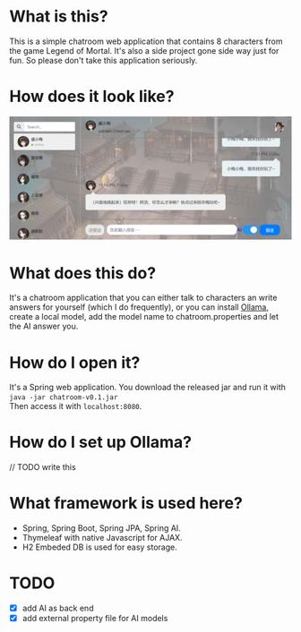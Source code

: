 # What is this?
This is a simple chatroom web application that contains 8 characters from the game Legend of Mortal. It's also a side project gone side way just for fun. So please don't take this application seriously.

# How does it look like?
![chatroom](./chatroom.png)

# What does this do?
It's a chatroom application that you can either talk to characters an write answers for yourself (which I do frequently), or you can install [Ollama](https://ollama.com), create a local model, add the model name to chatroom.properties and let the AI answer you.

# How do I open it?
It's a Spring web application. You download the released jar and run it with  
`` java -jar chatroom-v0.1.jar ``  
Then access it with `localhost:8080`.

# How do I set up Ollama?
// TODO write this

# What framework is used here?
- Spring, Spring Boot, Spring JPA, Spring AI. 
- Thymeleaf with native Javascript for AJAX.
- H2 Embeded DB is used for easy storage.

# TODO 
- [x] add AI as back end
- [x] add external property file for AI models